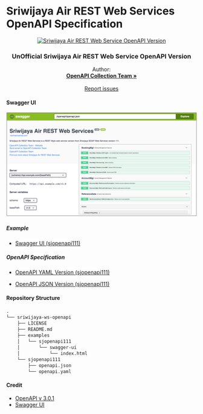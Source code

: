 # Sriwijaya Air REST Web Services OpenAPI Specification

<p align="center">
  <a href="https://github.com/OpenAPICollection/sriwijaya-ws-openapi">
    <img src="https://upload.wikimedia.org/wikipedia/commons/thumb/e/ea/LOGO_SJ_VERTIKAL.png/320px-LOGO_SJ_VERTIKAL.png" alt="Sriwijaya Air REST Web Service OpenAPI Version" width=300>
  </a>

  <h3 align="center">UnOfficial Sriwijaya Air REST Web Service OpenAPI Version</h3>

  <p align="center">
    Author:
    <br>
    <a href="https://github.com/OpenAPICollection"><strong>OpenAPI Collection Team »</strong></a>
    <br>
    <br>
    <a href="https://github.com/OpenAPICollection/sriwijaya-ws-openapi/issues">Report issues</a>
  </p>
</p>


#### Swagger UI

<p align="center">
  <img src="docs/sjopenapi111/images/swagger-ui-sjopenapi111.png"  width=750>
</p>

##### Example

- [Swagger UI (sjopenapi111)](examples/sjopenapi111/swagger-ui/)

##### OpenAPI Specification

- [OpenAPI YAML Version (sjopenapi111)](sjopenapi111/openapi.yaml)

- [OpenAPI JSON Version (sjopenapi111)](sjopenapi111/openapi.json)


#### Repository Structure
```
.
└── sriwijaya-ws-openapi
    ├── LICENSE
    ├── README.md
    ├── examples
    │   └── sjopenapi111
    │       └── swagger-ui
    │           └── index.html
    └── sjopenapi111
        ├── openapi.json
        └── openapi.yaml

```

#### Credit
- [OpenAPI v 3.0.1](https://github.com/OAI/OpenAPI-Specification/blob/master/versions/3.0.1.md#specification)
- [Swagger UI](https://github.com/swagger-api/swagger-ui)